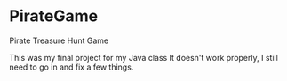 # PirateGame
Pirate Treasure Hunt Game

This was my final project for my Java class
It doesn't work properly, I still need to go in and fix a few things.

